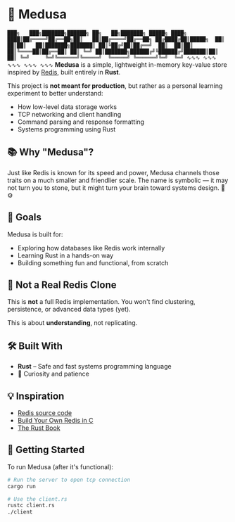 # 🐍 Medusa
`
███╗   ███╗███████╗██████╗ ██╗   ██╗███████╗ █████╗
████╗ ████║██╔════╝██╔══██╗██║   ██║██╔════╝██╔══██╗
██╔████╔██║█████╗  ██║  ██║██║   ██║███████╗███████║
██║╚██╔╝██║██╔══╝  ██║  ██║██║   ██║╚════██║██╔══██║
██║ ╚═╝ ██║███████╗██████╔╝╚██████╔╝███████║██║  ██║
╚═╝     ╚═╝╚══════╝╚═════╝  ╚═════╝ ╚══════╝╚═╝  ╚═╝
              ∿∿∿ ∿∿∿ ∿∿∿ ∿∿∿ ∿∿∿
`
**Medusa** is a simple, lightweight in-memory key-value store inspired by [Redis](https://redis.io), built entirely in **Rust**.

This project is **not meant for production**, but rather as a personal learning experiment to better understand:

- How low-level data storage works
- TCP networking and client handling
- Command parsing and response formatting
- Systems programming using Rust

## 📚 Why "Medusa"?

Just like Redis is known for its speed and power, Medusa channels those traits on a much smaller and friendlier scale. The name is symbolic — it may not turn you to stone, but it might turn your brain toward systems design. 🧠⚙️

## 🎯 Goals

Medusa is built for:
- Exploring how databases like Redis work internally
- Learning Rust in a hands-on way
- Building something fun and functional, from scratch

## 🚫 Not a Real Redis Clone

This is **not** a full Redis implementation.
You won't find clustering, persistence, or advanced data types (yet).

This is about **understanding**, not replicating.

## 🛠️ Built With

- **Rust** – Safe and fast systems programming language
- 🧪 Curiosity and patience

## 💡 Inspiration

- [Redis source code](https://github.com/redis/redis)
- [Build Your Own Redis in C](https://build-your-own.org/redis/)
- [The Rust Book](https://doc.rust-lang.org/book/)

## 🚀 Getting Started

To run Medusa (after it's functional):

```bash
# Run the server to open tcp connection
cargo run

# Use the client.rs
rustc client.rs
./client
```
